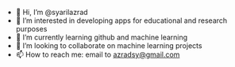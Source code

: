 - 👋 Hi, I’m @syarilazrad
- 👀 I’m interested in developing apps for educational and research purposes
- 🌱 I’m currently learning github and machine learning
- 💞️ I’m looking to collaborate on machine learning projects
- 📫 How to reach me: email to azradsy@gmail.com

<!---
syarilazrad/syarilazrad is a ✨ special ✨ repository because its `README.md` (this file) appears on your GitHub profile.
You can click the Preview link to take a look at your changes.
--->
